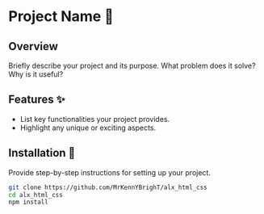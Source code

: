 # Project Name 🚀

## Overview
Briefly describe your project and its purpose. What problem does it solve? Why is it useful? 

## Features ✨
- List key functionalities your project provides.
- Highlight any unique or exciting aspects.

## Installation 🔧
Provide step-by-step instructions for setting up your project.
```bash
git clone https://github.com/MrKennYBrighT/alx_html_css
cd alx_html_css
npm install
